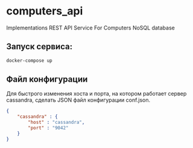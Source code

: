 # computers_api
Implementations REST API Service For Computers NoSQL database

## Запуск сервиса:

```bash
docker-compose up
```

## Файл конфигурации

Для быстрого изменения хоста и порта, на котором работает сервер cassandra, сделать JSON файл конфигурации conf.json.

```json
{
    "cassandra" : {
	    "host" : "cassandra",
	    "port" : "9042"
    }
}
```